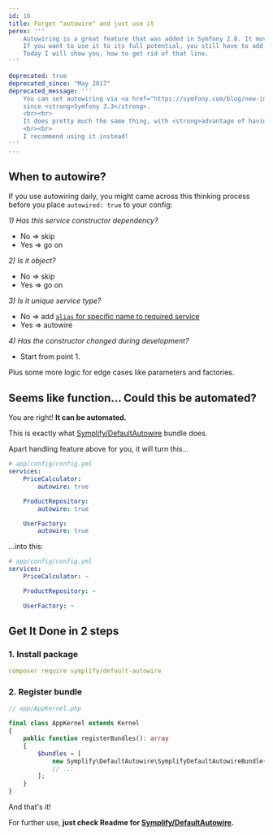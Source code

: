 ```yaml
---
id: 10
title: Forget "autowire" and just use it
perex: '''
    Autowiring is a great feature that was added in Symfony 2.8. It moves Dependency Injection pattern to the next level.
    If you want to use it to its full potential, you still have to add 1 extra line to every service configuration.
    Today I will show you, how to get rid of that line.
'''

deprecated: true
deprecated_since: "May 2017"
deprecated_message: '''
    You can set autowiring via <a href="https://symfony.com/blog/new-in-symfony-3-3-simpler-service-configuration#default-service-configuration">new <code>_defaults</code> per config file feature</a>
    since <strong>Symfony 3.3</strong>.
    <br><br>
    It does pretty much the same thing, with <strong>advantage of having it under control and explicitly defined</strong>.
    <br><br>
    I recommend using it instead!
'''
---
```



## When to autowire?

If you use autowiring daily, you might came across this thinking process before you place `autowired: true` to your config:

*1) Has this service constructor dependency?*

- No => skip
- Yes => go on

*2) Is it object?*

- No => skip
- Yes => go on

*3) Is it unique service type?*

- No => add [`alias` for specific name to required service](https://github.com/symfony/symfony/pull/21494)
- Yes => autowire

*4) Has the constructor changed during development?*

- Start from point 1.

Plus some more logic for edge cases like parameters and factories.


## Seems like function... Could this be automated?

You are right! **It can be automated.**

This is exactly what [Symplify/DefaultAutowire](https://github.com/Symplify/DefaultAutowire) bundle does.

Apart handling feature above for you, it will turn this...

```yaml
# app/config/config.yml
services:
    PriceCalculator:
        autowire: true

    ProductRepository:
        autowire: true

    UserFactory:
        autowire: true
```

...into this:

```yaml
# app/config/config.yml
services:
    PriceCalculator: ~

    ProductRepository: ~

    UserFactory: ~
```

## Get It Done in 2 steps

### 1. Install package

```yaml
composer require symplify/default-autowire
```

### 2. Register bundle

```php
// app/AppKernel.php

final class AppKernel extends Kernel
{
    public function registerBundles(): array
    {
        $bundles = [
            new Symplify\DefaultAutowire\SymplifyDefaultAutowireBundle(),
            // ...
        ];
    }
}
```

And that's it!

For further use, **just check Readme for [Symplify/DefaultAutowire](https://github.com/Symplify/DefaultAutowire).**
